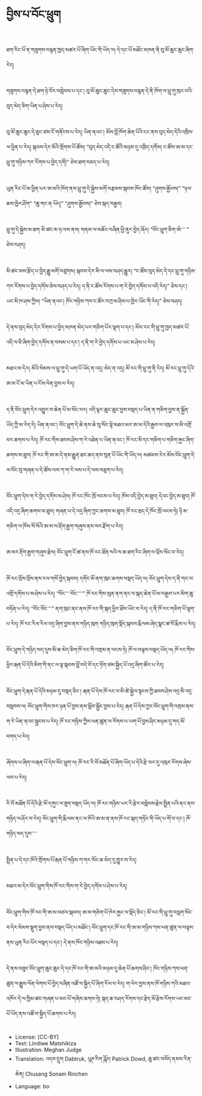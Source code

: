 # བྱིས་པ་བོང་ཕྲུག

##
ཐག་རིང་པོ་ན་གཟུགས་བརྙན་ཁྱད་མཚར་པོ་ཞིག་ཡོང་གི་ཡོད་ལ། དེ་དང་པོ་མཐོང་མཁན་ནི་བུ་མོ་ཆུང་ཆུང་ཞིག་རེད།

##
གཟུགས་བརྙན་དེ་ཐག་ཉེ་བོར་བསླེབས་པ་དང་། བུ་མོ་ཆུང་ཆུང་དེས་གཟུགས་བརྙན་དེ་ནི་ཁོག་ལ་ཕྲུ་གུ་ཁུར་བའི་བུད་མེད་ཅིག་ཡིན་པ་ཤེས་པ་རེད།

##
བུ་མོ་ཆུང་ཆུང་དེ་ཅུང་ཙམ་ངོ་གནོངས་པ་རེད། ཡིན་ནའང་། མོས་བློ་ཁོག་ཆེན་པོའི་ངང་ནས་བུད་མེད་དེའི་འཁྲིས་ལ་ཕྱིན་པ་རེད། སྐབས་དེར་མོའི་གྲོགས་པོ་ཚོས། “བུད་མེད་འདི་ང་ཚོའི་མཉམ་དུ་འཁྲིད་དགོས། ང་ཚོས་ཨ་མ་དང་ཕྲུ་གུ་གཉིས་ཀར་རོགས་པ་བྱེད་དགོ།” ཅེས་ཐག་བཅད་པ་རེད།

##

ཡུན་རིང་པོ་མ་ཕྱིན་པར་ཨ་མའི་ཁོག་ནས་ཕྲུ་གུ་དེ་སྐྱེས་མགོ་བརྩམས་སྐབས་ཁོང་ཚོས། “ཤུགས་རྒྱོབས།” “ཉལ་ཆས་ཁྱེར་ཤོག” “ཆུ་གང་ན་ཡོད།” “ཤུགས་རྒྱོབས།” ཅེས་སྐད་བརྒྱབ།

##
ཕྲུ་གུ་དེ་སྐྱེས་མ་ཐག མི་ཚང་མ་ཧ་ལས་ནས། གནམ་ལ་མཆོང་བཞིན་ཕྱི་ནུར་བྱེད་ཞོར། “བོང་ཕྲུག་ཅིག་ཨེ་་་་ ” ཅེས་བཤད།

##
མི་ཚང་མས་རྩོད་པ་བྱེད་རྒྱུ་མགོ་བཙུགས། སྐབས་དེར་མི་ལ་ལས་བཤད་རྒྱུར། “ང་ཚོས་བུད་མེད་དེ་དང་ཕྲུ་གུ་གཉིས་ཀར་རོགས་པ་བྱེད་དགོས་ཅེས་བཤད་པ་རེད། ད་ནི་ང་ཚོས་རོགས་པ་ག་རེ་བྱེད་དགོས་པ་འདི་རེད།” ཅེས་དང་། ཡང་མི་ཁ་ཤས་ཀྱིས། “ཡིན་ནའང་། ཁོང་གཉིས་ཀས་ང་ཚོར་བཀྲ་མ་ཤིས་པ་ཁྱེར་ཡོང་གི་རེད།” ཅེས་བཤད།

##
དེ་ནས་བུད་མེད་དེར་རོགས་པ་བྱེད་མཁན་མེད་པར་གཅིག་པོར་ལྷག་པ་དང་། མོས་རང་གི་ཕྲུ་གུ་ཁྱད་མཚར་པོ་འདི་ལ་ཅི་ཞིག་བྱེད་དགོས་ན་བསམ་པ་དང་། ད་ནི་ག་རེ་བྱེད་དགོས་པ་ཡང་མ་ཤེས་པ་རེད།

##
མཐའ་མ་དེར། མོའི་སེམས་ལ་ཕྲུ་གུ་དེ་ཡག་པོ་ཡོད་ན་འདྲ། མེད་ན་འདྲ། མོ་རང་གི་ཕྲུ་གུ་ནི་རེད། མོ་རང་ཕྲུ་གུ་དེའི་ཨ་མ་ངོ་མ་ཡིན་པ་ངོས་ལེན་བྱས་པ་རེད།

##
ད་ནི་བོང་ཕྲུག་དེར་འགྱུར་བ་ཆེན་པོ་མ་སོང་བར། འདི་ལྟར་ཆུང་ཆུང་བྱས་བསྡད་པ་ཡིན་ན་གཅིག་བྱས་ན་སྐྱོན་ཡོད་ཀྱི་མ་རེད་དེ། ཡིན་ནའང་། བོང་ཕྲུག་དེ་ཆེ་ནས་ཆེ་སུ་སོང་སྟེ་མཐའ་མར་ཨ་མ་དེའི་རྒྱབ་ལ་འཁུར་ས་མི་འགྲོ་བར་ཆགས་པ་རེད། ཁོ་རང་གིས་ཐབས་ཤེས་ག་རེ་འཐེན་པ་ཡིན་ནའང་། ཁོ་རང་མི་དང་གཅིག་པ་གཅིག་རྐྱང་ཞིག་ཆགས་མ་ཐུབ། ཁོ་རང་གི་ཨ་མ་དེ་ནམ་རྒྱུན་ཐང་ཆད་ནས་སུན་པོ་ཡོང་གི་ཡོད་ལ། མཚམས་རེར་མོས་བོང་ཕྲུག་དེ་ལ་བོང་བུ་གཞན་པ་དེ་ཚོས་ལས་ཀ་ག་རེ་ལས་པ་དེ་ལས་བཅུག་པ་རེད།

##
བོང་ཕྲུག་དེས་ག་རེ་བྱེད་དགོས་མ་ཤེས། ཁོ་རང་ཁོང་ཁྲོ་ལངས་པ་རེད། ཁོས་འདི་བྱེད་མ་ཐུབ། དེའང་བྱེད་མ་ཐུབ། ཁོ་འདི་འདྲ་ཞིག་ཆགས་མ་ཐུབ། གཞན་པ་དེ་འདྲ་ཞིག་ཀྱང་ཆགས་མ་ཐུབ། ཁོ་རང་རྦད་དེ་ཁོང་ཁྲོ་ལངས་ཏེ། ཉི་མ་གཅིག་ལ་ཁོས་སོ་སོའི་ཨ་མ་ལ་རྡོག་རྒྱག་གཞུས་ནས་སར་རྫོག་པ་རེད།

##
ཨ་མར་རྡོག་རྒྱག་གཞུས་རྗེས། བོང་ཕྲུག་ངོ་ཚ་ནས་ཁོ་རང་ཐོན་སའི་ས་ཆ་ཐག་རིང་ཞིག་ལ་བྲོས་སོང་བ་རེད།

##
ཁོ་རང་བྲོས་བྲོས་ནས་ངལ་གསོ་བྱེད་སྐབས། དགོང་མོ་ནག་ཁུང་ཆགས་བསྡད་ཡོད་ལ། བོང་ཕྲུག་དེས་ད་ནི་གང་ལ་འགྲོ་དགོས་པ་མ་ཤེས་པ་རེད། “བོང་་་་་བོང་་་་་” ཁོ་རང་གིས་མུན་ནག་ནང་ལ་སྐད་ཆེན་པོ་མ་བརྒྱབ་པར་མིག་ཆུ་བཏོན་པ་རེད། “བོང་བོང་་་་” ནག་ཁུང་ནང་ནས་ཁོ་རང་གི་སྐད་ཕྱིར་ཐོས་ཡོང་བ་རེད། ད་ནི་ཁོ་རང་གཅིག་པོ་ལྷག་པ་རེད། ཁོ་རང་རིལ་རིལ་འདྲ་ཞིག་བྱས་ནས་གཉིད་ཁུག གཉིད་ཁུག་སྡོད་སྐབས་རྨི་ལམ་ཞེད་སྣང་ཚ་བོ་རྨིས་པ་རེད།

##
བོང་ཕྲུག་དེ་གཉིད་སད་དུས་མི་ཆ་མེད་ཅིག་ཁོ་རང་གི་འགྲམ་ན་ལངས་ཏེ། ཁོ་ལ་བལྟས་བསྡད་ཡོད་ལ། ཁོ་རང་གིས་ཕྱིར་རྒན་པོ་དེའི་མིག་གི་ནང་ལ་ལྟ་སྐབས་བློ་བདེ་བོ་དང་ཏོག་ཙམ་སྐྱིད་པོ་འདྲ་ཞིག་ཚོར་པ་རེད།

##
བོང་ཕྲུག་དེ་རྒན་པོ་དེའི་མཉམ་དུ་བསྡད་ཅིང་། རྒན་པོ་དེས་ཁོ་རང་ལ་མི་ཚེ་སྐྱེལ་སྟངས་ཀྱི་ཐབས་ཤེས་འདྲ་མི་འདྲ་བསླབས་ལ། བོང་ཕྲུག་གིས་ཁར་ཉན་པོ་བྱས་ནས་སློབ་སྦྱོང་བྱས་པ་རེད། རྒན་པོ་དེས་ཀྱང་བོང་ཕྲུག་གི་འགྲམ་ནས་ག་རེ་ཡིན་ནའང་སྦྱངས་པ་རེད། ཁོ་རང་གཉིས་ཀྱིས་ཕན་ཚུན་ལ་རོགས་པ་ཡག་པོ་བྱས་ཤིང་མཉམ་དུ་གད་མོ་བགད་པ་རེད།

##
ཞོགས་པ་ཞིག་ལ་རྒན་པོ་དེས་བོང་ཕྲུག་ལ། ཁོ་རང་རི་བོ་མཐོན་པོ་ཞིག་ཡོད་པ་དེའི་རྩེ་བར་དུ་འཁུར་རོགས་ཞེས་ལབ་པ་རེད།

##
རི་བོ་མཐོན་པོ་དེའི་རྩེ་མོ་དགུང་ལ་ཟུག་བསྡད་ཡོད་ལ། ཁོ་རང་གཉིས་ཡར་རི་རྩེར་བསླེབས་རྗེས་སྤྲིན་པའི་ནང་ནས་གཉིད་ལ་ཤོར་བ་རེད། བོང་ཕྲུག་གི་རྨི་ལམ་ནང་ལ་ཁོའི་ཨ་མ་ན་ནས་ཁོ་རང་སྐད་གཏོང་གི་ཡོད་པ་གོ་བ་དང་། ཁོ་གཉིད་སད་དུས་་་་་

##
སྤྲིན་པ་དེ་དང་ཁོའི་གྲོགས་པོ་རྒན་པོ་གཉིས་ཀ་གར་སོང་ཆ་མེད་དུ་གྱུར་བ་རེད།

##
མཐའ་མ་དེར་བོང་ཕྲུག་གིས་ཁོ་རང་གིས་ག་རེ་བྱེད་དགོས་པ་ཤེས་པ་རེད།

##
བོང་ཕྲུག་གིས་ཁོ་རང་གི་ཨ་མ་བཙལ་སྐབས། ཨ་མ་གཅིག་པོ་ཁེར་རྐྱང་ལ་སྡོད་ཅིང་། མོ་རང་གི་ཕྲུ་གུ་བརླག་སོང་བ་དེར་སེམས་སྡུག་བྱས་ནས་བསྡད་ཡོད་པ་མཐོང་། བོང་ཕྲུག་དང་ཁོ་རང་གི་ཨ་མ་གཉིས་ཀས་ཕན་ཚུན་ལ་བལྟས་ནས་ཡུན་རིང་པོར་བསྡད་པ་དང་། དེ་ནས་ཁོང་གཉིས་འཐམ་པ་རེད།

##
དེ་ནས་བཟུང་བོང་ཕྲུག་ཆུང་ཆུང་དེ་དང་ཁོ་རང་གི་ཨ་མའི་མཉམ་དུ་ཆེན་པོ་ཆགས་ཤིང་། ཁོང་གཉིས་ཀས་ཕན་ཚུན་ལ་རྒྱུས་ལོན་ལེགས་པོ་བྱེད་བཞིན་འཚོ་བ་སྐྱིད་པོ་ཞིག་རོལ་བ་རེད། ག་ལེར་བྱས་ནས་ཁོ་གཉིས་ཀའི་མཐའ་འཁོར་དེ་ལ་ཁྱིམ་ཚང་གཞན་པ་མང་པོ་གཞིས་ཆགས་ཏེ། སྐད་ཆ་བཤད་རོགས་དང་རྩེད་མོ་རྩེས་རོགས་ཡང་མང་པོ་ཡོད་ནས་འཚོ་བ་སྐྱིད་པོ་ཆགས་པ་རེད།

##
* License: [CC-BY]
* Text: Lindiwe Matshikiza
* Illustration: Meghan Judge
* Translation: འདབ་དྲུག Dabtruk, པཱཊ་རིག་ཌཱོཌ། Patrick Dowd, ཆུ་ཚང་བསོད་ནམས་རིན་ཆེན། Chusang Sonam Rinchen
* Language: bo
